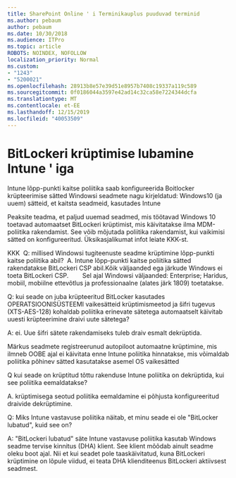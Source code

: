 ```yaml
---
title: SharePoint Online ' i Terminikauplus puuduvad terminid
ms.author: pebaum
author: pebaum
ms.date: 10/30/2018
ms.audience: ITPro
ms.topic: article
ROBOTS: NOINDEX, NOFOLLOW
localization_priority: Normal
ms.custom:
- "1243"
- "5200021"
ms.openlocfilehash: 28913b8e57e39d51e8957b7408c19337a119c589
ms.sourcegitcommit: 0f0186044a3597e42ad14c32ca58e7224344dcfa
ms.translationtype: MT
ms.contentlocale: et-EE
ms.lasthandoff: 12/15/2019
ms.locfileid: "40053509"
---
```

# <a name="enabling-bitlocker-encryption-with-intune"></a>BitLockeri krüptimise lubamine Intune ' iga

Intune lõpp-punkti kaitse poliitika saab konfigureerida Boitlocker krüpteerimise sätted Windowsi seadmete nagu kirjeldatud: Windows10 (ja uuem) sätteid, et kaitsta seadmeid, kasutades Intune

Peaksite teadma, et paljud uuemad seadmed, mis töötavad Windows 10 toetavad automaatset BitLockeri krüptimist, mis käivitatakse ilma MDM-poliitika rakendamist. See võib mõjutada poliitika rakendamist, kui vaikimisi sätted on konfigureeritud. Üksikasjalikumat infot leiate KKK-st.


KKK  Q: millised Windowsi tugiteenuste seadme krüptimine lõpp-punkti kaitse poliitika abil?
 A. Intune lõpp-punkti kaitse poliitika sätted rakendatakse BitLockeri CSP abil.Kõik väljaanded ega järkude Windows ei toeta BitLockeri CSP. 
      Sel ajal Windowsi väljaanded: Enterprise; Haridus, mobiil, mobiilne ettevõtlus ja professionaalne (alates järk 1809) toetatakse.




Q: kui seade on juba krüpteeritud BitLocker kasutades OPERATSIOONISÜSTEEMI vaikesätteid krüptimismeetod ja šifri tugevus (XTS-AES-128) kohaldab poliitika erinevate sätetega automaatselt käivitab uuesti krüpteerimine draivi uute sätetega?

A: ei. Uue šifri sätete rakendamiseks tuleb draiv esmalt dekrüptida.

Märkus seadmete registreerunud autopiloot automaatne krüptimine, mis ilmneb OOBE ajal ei käivitata enne Intune poliitika hinnatakse, mis võimaldab poliitika põhinev sätted kasutatakse asemel OS vaikesätted




Q kui seade on krüptitud tõttu rakenduse Intune poliitika on dekrüptida, kui see poliitika eemaldatakse?

A. krüptimisega seotud poliitika eemaldamine ei põhjusta konfigureeritud draivide dekrüptimine.




Q: Miks Intune vastavuse poliitika näitab, et minu seade ei ole "BitLocker lubatud", kuid see on?

A: "BitLockeri lubatud" säte Intune vastavuse poliitika kasutab Windows seadme tervise kinnitus (DHA) klient. See klient mõõdab ainult seadme oleku boot ajal. Nii et kui seadet pole taaskäivitatud, kuna BitLockeri krüptimine on lõpule viidud, ei teata DHA klienditeenus BitLockeri aktiivsest seadmest.
